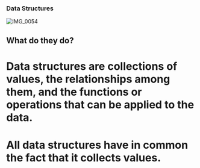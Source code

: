 ### Data Structures
![IMG_0054](https://user-images.githubusercontent.com/39811614/80015392-a91ae500-849f-11ea-9e2c-f13e5ea5ab67.jpg)

## What do they do?
# Data structures are collections of values, the relationships among them, and the functions or operations that can be applied to the data.
# All data structures have in common the fact that it collects values.


